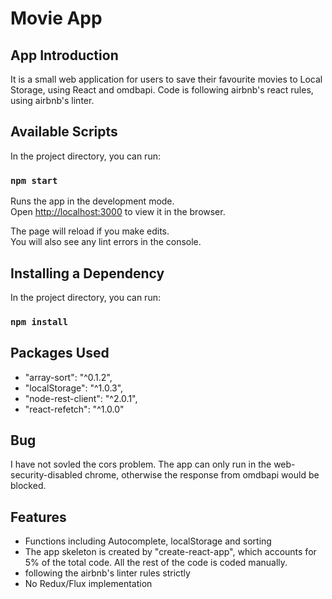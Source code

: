 # Movie App 

## App Introduction

It is a small web application for users to save their favourite movies to Local Storage, using React and omdbapi.
Code is following airbnb's react rules, using airbnb's linter.


## Available Scripts

In the project directory, you can run:

### `npm start`

Runs the app in the development mode.<br>
Open [http://localhost:3000](http://localhost:3000) to view it in the browser.

The page will reload if you make edits.<br>
You will also see any lint errors in the console.


## Installing a Dependency

In the project directory, you can run:

### `npm install`


## Packages Used

* "array-sort": "^0.1.2",
* "localStorage": "^1.0.3",
* "node-rest-client": "^2.0.1",
* "react-refetch": "^1.0.0"


## Bug

I have not sovled the cors problem. The app can only run in the web-security-disabled chrome, otherwise the response from omdbapi would be blocked.

## Features

* Functions including Autocomplete, localStorage and sorting
* The app skeleton is created by "create-react-app", which accounts for 5% of the total code. All the rest of the code is coded manually.
* following the airbnb's linter rules strictly
* No Redux/Flux implementation